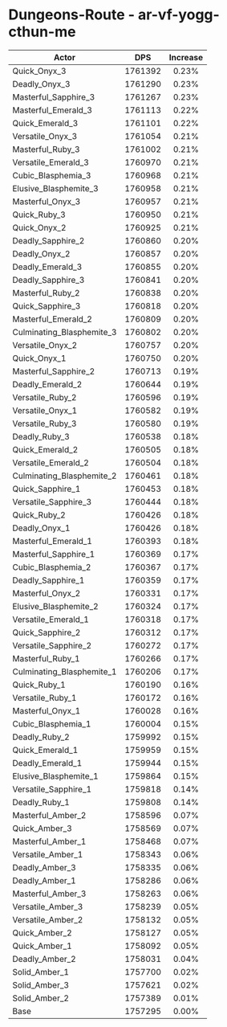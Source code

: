 # Dungeons-Route - ar-vf-yogg-cthun-me
| Actor | DPS | Increase |
|---|:---:|:---:|
|Quick_Onyx_3|1761392|0.23%|
|Deadly_Onyx_3|1761290|0.23%|
|Masterful_Sapphire_3|1761267|0.23%|
|Masterful_Emerald_3|1761113|0.22%|
|Quick_Emerald_3|1761101|0.22%|
|Versatile_Onyx_3|1761054|0.21%|
|Masterful_Ruby_3|1761002|0.21%|
|Versatile_Emerald_3|1760970|0.21%|
|Cubic_Blasphemia_3|1760968|0.21%|
|Elusive_Blasphemite_3|1760958|0.21%|
|Masterful_Onyx_3|1760957|0.21%|
|Quick_Ruby_3|1760950|0.21%|
|Quick_Onyx_2|1760925|0.21%|
|Deadly_Sapphire_2|1760860|0.20%|
|Deadly_Onyx_2|1760857|0.20%|
|Deadly_Emerald_3|1760855|0.20%|
|Deadly_Sapphire_3|1760841|0.20%|
|Masterful_Ruby_2|1760838|0.20%|
|Quick_Sapphire_3|1760818|0.20%|
|Masterful_Emerald_2|1760809|0.20%|
|Culminating_Blasphemite_3|1760802|0.20%|
|Versatile_Onyx_2|1760757|0.20%|
|Quick_Onyx_1|1760750|0.20%|
|Masterful_Sapphire_2|1760713|0.19%|
|Deadly_Emerald_2|1760644|0.19%|
|Versatile_Ruby_2|1760596|0.19%|
|Versatile_Onyx_1|1760582|0.19%|
|Versatile_Ruby_3|1760580|0.19%|
|Deadly_Ruby_3|1760538|0.18%|
|Quick_Emerald_2|1760505|0.18%|
|Versatile_Emerald_2|1760504|0.18%|
|Culminating_Blasphemite_2|1760461|0.18%|
|Quick_Sapphire_1|1760453|0.18%|
|Versatile_Sapphire_3|1760444|0.18%|
|Quick_Ruby_2|1760426|0.18%|
|Deadly_Onyx_1|1760426|0.18%|
|Masterful_Emerald_1|1760393|0.18%|
|Masterful_Sapphire_1|1760369|0.17%|
|Cubic_Blasphemia_2|1760367|0.17%|
|Deadly_Sapphire_1|1760359|0.17%|
|Masterful_Onyx_2|1760331|0.17%|
|Elusive_Blasphemite_2|1760324|0.17%|
|Versatile_Emerald_1|1760318|0.17%|
|Quick_Sapphire_2|1760312|0.17%|
|Versatile_Sapphire_2|1760272|0.17%|
|Masterful_Ruby_1|1760266|0.17%|
|Culminating_Blasphemite_1|1760206|0.17%|
|Quick_Ruby_1|1760190|0.16%|
|Versatile_Ruby_1|1760172|0.16%|
|Masterful_Onyx_1|1760028|0.16%|
|Cubic_Blasphemia_1|1760004|0.15%|
|Deadly_Ruby_2|1759992|0.15%|
|Quick_Emerald_1|1759959|0.15%|
|Deadly_Emerald_1|1759944|0.15%|
|Elusive_Blasphemite_1|1759864|0.15%|
|Versatile_Sapphire_1|1759818|0.14%|
|Deadly_Ruby_1|1759808|0.14%|
|Masterful_Amber_2|1758596|0.07%|
|Quick_Amber_3|1758569|0.07%|
|Masterful_Amber_1|1758468|0.07%|
|Versatile_Amber_1|1758343|0.06%|
|Deadly_Amber_3|1758335|0.06%|
|Deadly_Amber_1|1758286|0.06%|
|Masterful_Amber_3|1758263|0.06%|
|Versatile_Amber_3|1758239|0.05%|
|Versatile_Amber_2|1758132|0.05%|
|Quick_Amber_2|1758127|0.05%|
|Quick_Amber_1|1758092|0.05%|
|Deadly_Amber_2|1758031|0.04%|
|Solid_Amber_1|1757700|0.02%|
|Solid_Amber_3|1757621|0.02%|
|Solid_Amber_2|1757389|0.01%|
|Base|1757295|0.00%|
